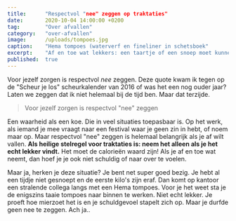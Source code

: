 ```yaml
---
title:      "Respectvol "nee" zeggen op traktaties"
date:       2020-10-04 14:00:00 +0200
tag:        "Over afvallen"
category:   "over-afvallen"
image:      /uploads/tompoes.jpg
caption:    "Hema tompoes (waterverf en fineliner in schetsboek"
excerpt:    "Af en toe wat lekkers: een taartje of een snoep moet kunnen. Niet te vaak helaas, anders gaan de kilo's er niet vanaf. Het blijft balen dat het zo werkt. Dan kunnen de taartjes en soepjes maar beter retelekker zijn. Traktaties die eigenlijk mhah zijn. Nee echt ff niet. Zonde! Je ontkomt dan ook niet aan nee zeggen. Maar hoe?."
published:  true
---
```


Voor jezelf zorgen is respectvol *nee* zeggen. Deze quote kwam ik tegen op de "Scheur je los" scheurkalender van 2016 of was het een nog ouder jaar? Laten we zeggen dat ik niet helemaal bij de tijd ben. Maar dat terzijde.

> Voor jezelf zorgen is respectvol "nee" zeggen

Een waarheid als een koe. Die in veel situaties toepasbaar is. Op het werk, als iemand je mee vraagt naar een festival waar je geen zin in hebt, of noem maar op. Maar respectvol "nee" zeggen is helemaal belangrijk als je af wilt vallen. **Als heilige stelregel voor traktaties is: neem het alleen als je het echt lekker vindt.** Het moet de calorieën waard zijn! Als je af en toe wat neemt, dan hoef je je ook niet schuldig of naar over te voelen.

Maar ja, herken je deze situatie? Je bent net super goed bezig. Je hebt al een tijdje niet gesnoept en de eerste kilo's zijn eraf. Dan komt op kantoor een stralende collega langs met een Hema tompoes. Voor je het weet sta je de enigszins taaie tompoes naar binnen te werken. Niet echt lekker. Je proeft hoe mierzoet het is en je schuldgevoel stapelt zich op. Maar je durfde geen nee te zeggen. Ach ja..

